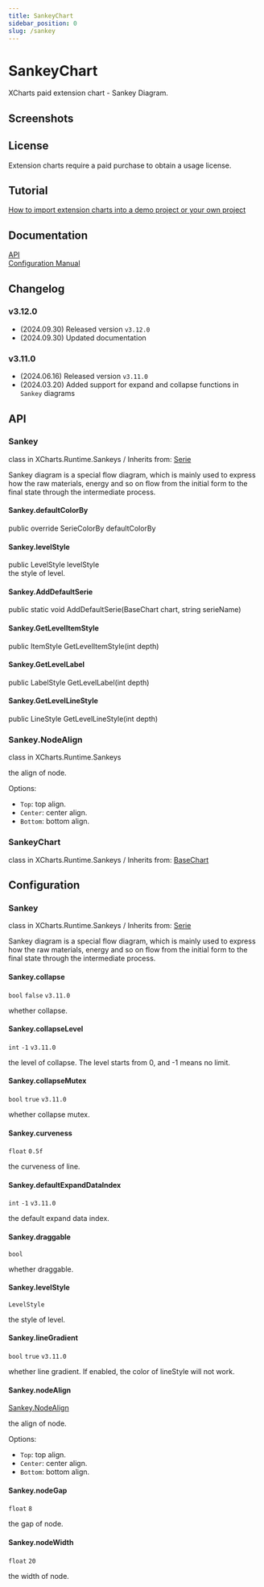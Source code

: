 ```yaml
---
title: SankeyChart
sidebar_position: 0
slug: /sankey
---
```


# SankeyChart

XCharts paid extension chart - Sankey Diagram.

## Screenshots

## License

Extension charts require a paid purchase to obtain a usage license.

## Tutorial

[How to import extension charts into a demo project or your own project](https://github.com/XCharts-Team/XCharts-Demo)

## Documentation

[API](#api)  
[Configuration Manual](#Configuration)

## Changelog

### v3.12.0

* (2024.09.30) Released version `v3.12.0`
* (2024.09.30) Updated documentation

### v3.11.0

* (2024.06.16) Released version `v3.11.0`
* (2024.03.20) Added support for expand and collapse functions in `Sankey` diagrams

## API

### Sankey

class in XCharts.Runtime.Sankeys / Inherits from: [Serie](https://xcharts-team.github.io/docs/api#serie)

Sankey diagram is a special flow diagram, which is mainly used to express how the raw materials, energy and so on flow from the initial form to the final state through the intermediate process.

#### Sankey.defaultColorBy

public override SerieColorBy defaultColorBy  

#### Sankey.levelStyle

public LevelStyle levelStyle  
the style of level.

#### Sankey.AddDefaultSerie

public static void AddDefaultSerie(BaseChart chart, string serieName)  

#### Sankey.GetLevelItemStyle

public ItemStyle GetLevelItemStyle(int depth)  

#### Sankey.GetLevelLabel

public LabelStyle GetLevelLabel(int depth)  

#### Sankey.GetLevelLineStyle

public LineStyle GetLevelLineStyle(int depth)  

### Sankey.NodeAlign

class in XCharts.Runtime.Sankeys

the align of node.

Options:

- `Top`: top align.
- `Center`: center align.
- `Bottom`: bottom align.

### SankeyChart

class in XCharts.Runtime.Sankeys / Inherits from: [BaseChart](https://xcharts-team.github.io/docs/api#basechart)

## Configuration

### Sankey

class in XCharts.Runtime.Sankeys / Inherits from: [Serie](https://xcharts-team.github.io/docs/configuration#serie)

Sankey diagram is a special flow diagram, which is mainly used to express how the raw materials, energy and so on flow from the initial form to the final state through the intermediate process.

#### Sankey.collapse

`bool` `false` `v3.11.0`

whether collapse.

#### Sankey.collapseLevel

`int` `-1` `v3.11.0`

the level of collapse. The level starts from 0, and -1 means no limit.

#### Sankey.collapseMutex

`bool` `true` `v3.11.0`

whether collapse mutex.

#### Sankey.curveness

`float` `0.5f`

the curveness of line.

#### Sankey.defaultExpandDataIndex

`int` `-1` `v3.11.0`

the default expand data index.

#### Sankey.draggable

`bool`

whether draggable.

#### Sankey.levelStyle

`LevelStyle`

the style of level.

#### Sankey.lineGradient

`bool` `true` `v3.11.0`

whether line gradient. If enabled, the color of lineStyle will not work.

#### Sankey.nodeAlign

[Sankey.NodeAlign](#sankeynodealign)

the align of node.

Options:

- `Top`: top align.
- `Center`: center align.
- `Bottom`: bottom align.

#### Sankey.nodeGap

`float` `8`

the gap of node.

#### Sankey.nodeWidth

`float` `20`

the width of node.